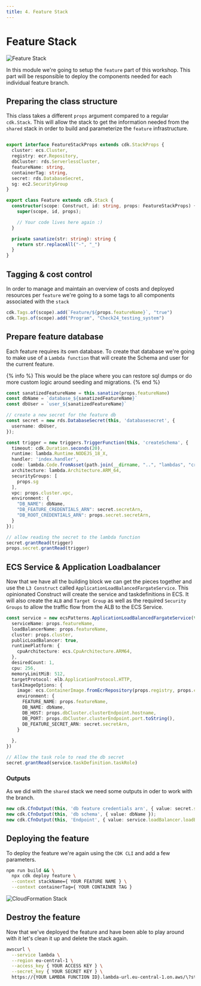 ```yaml
---
title: 4. Feature Stack
---
```


Feature Stack
=============

![Feature Stack](/assets/feature.png)

In this module we're going to setup the `feature` part of this workshop. This part will be responsible to deploy the components needed for each individual feature branch.

## Preparing the class structure

This class takes a different `props` argument compared to a regular `cdk.Stack`. This will allow the stack to get the information needed from the `shared` stack in order to build and parameterize the `feature` infrastructure.

```ts

export interface FeatureStackProps extends cdk.StackProps {
  cluster: ecs.Cluster,
  registry: ecr.Repository,
  dbCluster: rds.ServerlessCluster,
  featureName: string,
  containerTag: string,
  secret: rds.DatabaseSecret,
  sg: ec2.SecurityGroup
}

export class Feature extends cdk.Stack {
  constructor(scope: Construct, id: string, props: FeatureStackProps) {
    super(scope, id, props);

    // Your code lives here again :)
  }

  private sanatize(str: string): string {
    return str.replaceAll("-", "_")
  }
}

```

## Tagging & cost control

In order to manage and maintain an overview of costs and deployed resources per `feature` we're going to a some tags to all components associated with the `stack`

```ts
cdk.Tags.of(scope).add(`Feature/${props.featureName}`, "true")
cdk.Tags.of(scope).add("Program", "Check24_testing_system")
```

## Prepare feature database

Each feature requires its own database. To create that database we're going to make use of a `Lambda function` that will create the Schema and user for the current feature.

{% info %}
This would be the place where you can restore sql dumps or do more custom logic around seeding and migrations.
{% end %}

```ts
const sanatizedFeatureName = this.sanatize(props.featureName)
const dbName = `database_${sanatizedFeatureName}`
const dbUser = `user_${sanatizedFeatureName}`

// create a new secret for the feature db
const secret = new rds.DatabaseSecret(this, 'databasesecret', {
  username: dbUser,
});

const trigger = new triggers.TriggerFunction(this, 'createSchema', {
  timeout: cdk.Duration.seconds(20),
  runtime: lambda.Runtime.NODEJS_18_X,
  handler: 'index.handler',
  code: lambda.Code.fromAsset(path.join(__dirname, "..", "lambdas", "create_schema")),
  architecture: lambda.Architecture.ARM_64,
  securityGroups: [
    props.sg
  ],
  vpc: props.cluster.vpc,
  environment: {
    "DB_NAME": dbName,
    "DB_FEATURE_CREDENTIALS_ARN": secret.secretArn,
    "DB_ROOT_CREDENTIALS_ARN": props.secret.secretArn,
  }
});

// allow reading the secret to the lambda function
secret.grantRead(trigger)
props.secret.grantRead(trigger)
```

## ECS Service & Application Loadbalancer

Now that we have all the building block we can get the pieces together and use the `L3 Construct` called `ApplicationLoadBalancedFargateService`. This opinionated Construct will create the service and taskdefinitions in ECS. It will also create the `ALB` and `Target Group` as well as the required `Security Groups` to allow the traffic flow from the ALB to the ECS Service. 

```ts
const service = new ecsPatterns.ApplicationLoadBalancedFargateService(this, "fargate-service", {
  serviceName: props.featureName,
  loadBalancerName: props.featureName,
  cluster: props.cluster,
  publicLoadBalancer: true,
  runtimePlatform: {
    cpuArchitecture: ecs.CpuArchitecture.ARM64,
  },
  desiredCount: 1,
  cpu: 256,
  memoryLimitMiB: 512,
  targetProtocol: elb.ApplicationProtocol.HTTP,
  taskImageOptions: {
    image: ecs.ContainerImage.fromEcrRepository(props.registry, props.containerTag),
    environment: {
      FEATURE_NAME: props.featureName,
      DB_NAME: dbName,
      DB_HOST: props.dbCluster.clusterEndpoint.hostname,
      DB_PORT: props.dbCluster.clusterEndpoint.port.toString(),
      DB_FEATURE_SECRET_ARN: secret.secretArn,
    }
    
  },
})

// Allow the task role to read the db secret
secret.grantRead(service.taskDefinition.taskRole)
```

### Outputs

As we did with the `shared` stack we need some outputs in oder to work with the branch.

```ts
new cdk.CfnOutput(this, 'db feature credentials arn', { value: secret.secretArn });
new cdk.CfnOutput(this, 'db schema', { value: dbName });
new cdk.CfnOutput(this, 'Endpoint', { value: service.loadBalancer.loadBalancerDnsName });
```

## Deploying the feature

To deploy the feature we're again using the `CDK CLI` and add a few parameters.

```sh
npm run build && \
  npx cdk deploy feature \
  --context stackName={ YOUR FEATURE NAME } \
  --context containerTag={ YOUR CONTAINER TAG }
```

![CloudFormation Stack](/assets/cloudformation_stack.png)

## Destroy the feature

Now that we've deployed the feature and have been able to play around with it let's clean it up and delete the stack again.

```sh
awscurl \
  --service lambda \
  --region eu-central-1 \
  --access_key { YOUR ACCESS KEY } \
  --secret_key { YOUR SECRET KEY } \
  https://{YOUR LAMBDA FUNCTION ID}.lambda-url.eu-central-1.on.aws/\?stackName\={ YOUR FEATURE NAME }
```